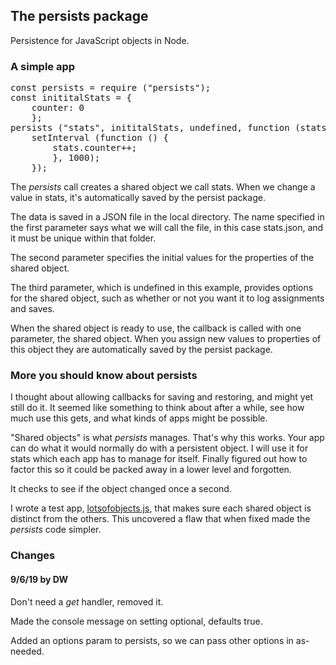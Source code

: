 ## The persists package

Persistence for JavaScript objects in Node. 

### A simple app

<pre>const persists = require ("persists");
const inititalStats = {
	counter: 0
	};
persists ("stats", inititalStats, undefined, function (stats) {
	setInterval (function () {
		stats.counter++;
		}, 1000);
	});
</pre>

The <i>persists</i> call creates a shared object we call stats. When we change a value in stats, it's automatically saved by the persist package. 

The data is saved in a JSON file in the local directory. The name specified in the first parameter says what we will call the file, in this case stats.json, and it must be unique within that folder. 

The second parameter specifies the initial values for the properties of the shared object. 

The third parameter, which is undefined in this example, provides options for the shared object, such as whether or not you want it to log assignments and saves.

When the shared object is ready to use, the callback is called with one parameter, the shared object. When you assign new values to properties of this object they are automatically saved by the persist package. 

### More you should know about persists

I thought about allowing callbacks for saving and restoring, and might yet still do it. It seemed like something to think about after a while, see how much use this gets, and what kinds of apps might be possible.

"Shared objects" is what <i>persists</i> manages. That's why this works. Your app can do what it would normally do with a persistent object. I will use it for stats which each app has to manage for itself. Finally figured out how to factor this so it could be packed away in a lower level and forgotten.

It checks to see if the object changed once a second. 

I wrote a test app, <a href="https://github.com/scripting/persists/blob/master/examples/lotsofobjects.js">lotsofobjects.js</a>, that makes sure each shared object is distinct from the others. This uncovered a flaw that when fixed made the <i>persists</i> code simpler.

### Changes

#### 9/6/19 by DW

Don't need a <i>get</i> handler, removed it. 

Made the console message on setting optional, defaults true.

Added an options param to persists, so we can pass other options in as-needed.

